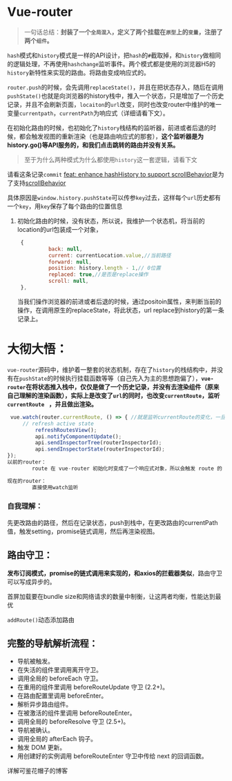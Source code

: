 # Vue-router

>  一句话总结：**封装了一个`全局混入`，定义了两个挂载在`原型`上的`变量`，注册了两个`组件`。**

`hash`模式和`history`模式是一样的API设计，把`hash`的`#`截取掉，和`history`做相同的逻辑处理，不再使用`hashchange`监听事件。两个模式都是使用的浏览器H5的`history`新特性来实现的路由。将路由变成响应式的。

`router.push`的时候，会先调用`replaceState()`，并且在把状态存入，随后在调用`pushState()`也就是向浏览器的history栈中，推入一个状态，只是增加了一个历史记录，并且不会刷新页面，`locaiton`的`url`改变，同时也改变router中维护的唯一变量`currentpath`，`currentPath`为响应式（详细请看下文）。

在初始化路由的时候，也初始化了`history`栈结构的监听器，前进或者后退的时候，都会触发视图的重新渲染（也是路由响应式的那套），**这个监听器是为history.go()等API服务的，和我们点击跳转的路由并没有关系。**

> 至于为什么两种模式为什么都使用`history`这一套逻辑，请看下文

请看这条记录`commit` [feat: enhance hashHistory to support scrollBehavior](https://link.segmentfault.com/?enc=Lwk1%2BXCDlRJ%2FWKuMDMnj1Q%3D%3D.lu%2B9Rcn%2FikaqpZEMC64VTEiaZFWV%2Fu1fJ9xR2yGgACJjIZGJyDw%2F8ZEnH8UtLK4XZAfvxOlZ%2FHFPZxeoed2cQXRWZZYYv186dooKw%2FIgrouTkQouZtdTolYDV09cmDKw)是为了支持[scrollBehavior](https://link.segmentfault.com/?enc=cY30LvSYxV6EVilBJU66Ww%3D%3D.U69Nyo0Zftdu%2FluomExNelAubRz7uEhbP3AmYq%2B0GyGmjXiYD7D%2F5623pxhMTUsSWP166F4%2B5mFZO%2BM1ZVjnNZaNT118soaswNlYZmfsrt3%2BJc1%2B4hoDdivpkVSXhIqTgkhiONDRrftS0Rr8NCyR%2FQ%3D%3D)

具体原因是`window.history.pushState`可以传参`key`过去，这样每个`url`历史都有一个`key`，用`key`保存了每个路由的位置信息

1. 初始化路由的时候，没有状态，所以说，我维护一个状态机，将当前的location的url包装成一个对象，

   ```js
    {
             back: null,
             current: currentLocation.value,//当前路径
             forward: null,
             position: history.length - 1,// 0位置
             replaced: true,//是否是replace操作
             scroll: null,
    },
   ```

   当我们操作浏览器的前进或者后退的时候，通过positoin属性，来判断当前的操作，在调用原生的replaceState，将此状态，url replace到history的第一条记录上。

# 大彻大悟：



`vue-router`源码中，维护着一整套的状态机制，存在了`history`的栈结构中，并没有在`pushState`的时候执行挂载函数等等（自己先入为主的思想跑偏了），**`vue-router`在将状态推入栈中，仅仅是做了一个历史记录，并没有去渲染组件（原来自己理解的渲染函数），实际上是改变了`url`的同时，也改变`currentRoute`，监听`currentRoute ` ，并且做出渲染。**

```javascript
 vue.watch(router.currentRoute, () => { //就是监听currentRoute的变化，一旦变化，就更新视图
     // refresh active state
 		 refreshRoutesView();
		 api.notifyComponentUpdate();
		 api.sendInspectorTree(routerInspectorId);
		 api.sendInspectorState(routerInspectorId);
});
以前的router：
		route 在 vue-router 初始化时变成了一个响应式对象，所以会触发 route 的 getter，收集当前的渲染watch -er。当路由跳转后，会触发其 setter，重新运行 render 函数更新视图，Vue-rouer自己管理着一套状态机，拥有着currentRoute这个属性，也就是当每次我们通过vue封装的push操作时，当前状态会进入history的栈结构中，记录着历史记录，同时，会更新router身上的currentRoute属性，这就触发了setting，就会根据路径去寻找到视图的渲染函数，之后在执行路由守卫等等操作

现在的router：
		直接使用watch监听
```



### 自我理解：

先更改路由的路径，然后在记录状态，push到栈中，在更改路由的currentPath值，触发setting，promise链式调用，然后再渲染视图。

## 路由守卫：

**发布订阅模式，promise的链式调用来实现的，和axios的拦截器类似**，路由守卫可以写成异步的。

首屏加载要在bundle size和网络请求的数量中制衡，让这两者均衡，性能达到最优

`addRoute()`动态添加路由

## 完整的导航解析流程：

- 导航被触发。
- 在失活的组件里调用离开守卫。
- 调用全局的 beforeEach 守卫。
- 在重用的组件里调用 beforeRouteUpdate 守卫 (2.2+)。
- 在路由配置里调用 beforeEnter。
- 解析异步路由组件。
- 在被激活的组件里调用 beforeRouteEnter。
- 调用全局的 beforeResolve 守卫 (2.5+)。
- 导航被确认。
- 调用全局的 afterEach 钩子。
- 触发 DOM 更新。
- 用创建好的实例调用 beforeRouteEnter 守卫中传给 next 的回调函数。

详解可鉴花帽子的博客